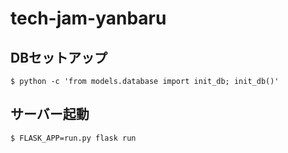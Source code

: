 # tech-jam-yanbaru

## DBセットアップ

```
$ python -c 'from models.database import init_db; init_db()'
```

## サーバー起動

```
$ FLASK_APP=run.py flask run
```
